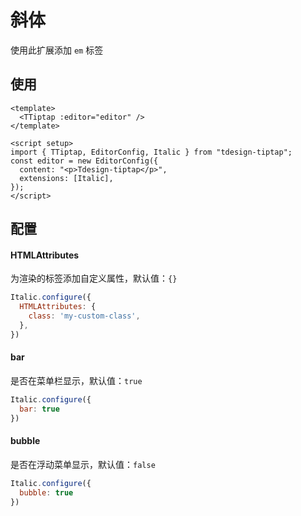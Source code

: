 # 斜体

使用此扩展添加 `em` 标签

## 使用

``` vue
<template>
  <TTiptap :editor="editor" />
</template>

<script setup>
import { TTiptap, EditorConfig, Italic } from "tdesign-tiptap";
const editor = new EditorConfig({
  content: "<p>Tdesign-tiptap</p>",
  extensions: [Italic],
});
</script>
```
## 配置

#### HTMLAttributes

为渲染的标签添加自定义属性，默认值：`{}`

```js
Italic.configure({
  HTMLAttributes: {
    class: 'my-custom-class',
  },
})
```

#### bar

是否在菜单栏显示，默认值：`true`

```js
Italic.configure({
  bar: true
})
```

#### bubble

是否在浮动菜单显示，默认值：`false`

```js
Italic.configure({
  bubble: true
})
```
